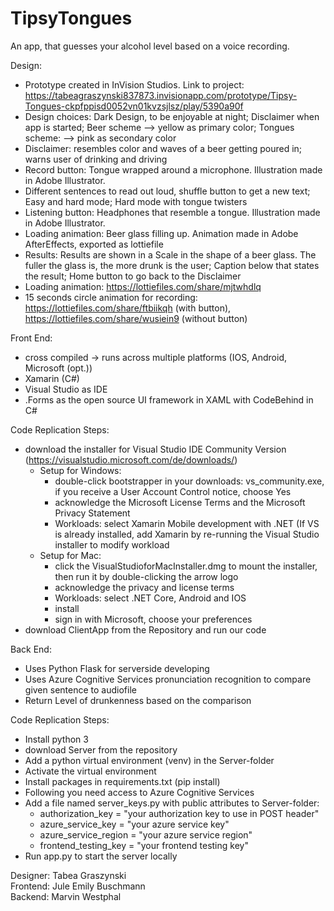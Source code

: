 # TipsyTongues
An app, that guesses your alcohol level based on a voice recording.

Design:
- Prototype created in InVision Studios. Link to project: https://tabeagraszynski837873.invisionapp.com/prototype/Tipsy-Tongues-ckpfppisd0052vn01kvzsjlsz/play/5390a90f
- Design choices: Dark Design, to be enjoyable at night; Disclaimer when app is started; Beer scheme --> yellow as primary color; Tongues scheme: --> pink as secondary color
- Disclaimer: resembles color and waves of a beer getting poured in; warns user of drinking and driving
- Record button: Tongue wrapped around a microphone. Illustration made in Adobe Illustrator.
- Different sentences to read out loud, shuffle button to get a new text; Easy and hard mode; Hard mode with tongue twisters
- Listening button: Headphones that resemble a tongue. Illustration made in Adobe Illustrator. 
- Loading animation: Beer glass filling up. Animation made in Adobe AfterEffects, exported as lottiefile
- Results: Results are shown in a Scale in the shape of a beer glass. The fuller the glass is, the more drunk is the user; Caption below that states the result; Home button to go back to the Disclaimer
- Loading animation: https://lottiefiles.com/share/mjtwhdlq
- 15 seconds circle animation for recording: https://lottiefiles.com/share/ftbiikqh (with button), https://lottiefiles.com/share/wusiein9 (without button)


Front End:
- cross compiled -> runs across multiple platforms (IOS, Android, Microsoft (opt.))
- Xamarin (C#)
- Visual Studio as IDE
- .Forms as the open source UI framework in XAML with CodeBehind in C#

Code Replication Steps: 
  - download the installer for Visual Studio IDE Community Version (https://visualstudio.microsoft.com/de/downloads/)
    - Setup for Windows:
      - double-click bootstrapper in your downloads: vs_community.exe, if you receive a User Account Control notice, choose Yes
      - acknowledge the Microsoft License Terms and the Microsoft Privacy Statement
      - Workloads: select Xamarin Mobile development with .NET (If VS is already installed, add Xamarin by re-running the Visual Studio installer to modify workload
    - Setup for Mac: 
      - click the VisualStudioforMacInstaller.dmg to mount the installer, then run it by double-clicking the arrow logo
      - acknowledge the privacy and license terms
      - Workloads: select .NET Core, Android and IOS 
      - install
      - sign in with Microsoft, choose your preferences
  - download ClientApp from the Repository and run our code 



Back End:
- Uses Python Flask for serverside developing
- Uses Azure Cognitive Services pronunciation recognition to compare given sentence to audiofile
- Return Level of drunkenness based on the comparison

Code Replication Steps:
  - Install python 3
  - download Server from the repository
  - Add a python virtual environment (venv) in the Server-folder
  - Activate the virtual environment
  - Install packages in requirements.txt (pip install)
  - Following you need access to Azure Cognitive Services
  - Add a file named server_keys.py with public attributes to Server-folder:
      - authorization_key = "your authorization key to use in POST header"
      - azure_service_key = "your azure service key"
      - azure_service_region = "your azure service region"
      - frontend_testing_key = "your frontend testing key"
  - Run app.py to start the server locally
 

Designer: Tabea Graszynski</br>
Frontend: Jule Emily Buschmann</br>
Backend: Marvin Westphal</br>
